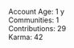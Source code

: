 Account Age: 1 y                                                     
Communities: 1                                                       
Contributions: 29                                                    
Karma: 42                                                      